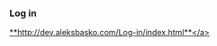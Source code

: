 <h3>Log in</h3>

<a href="http://dev.aleksbasko.com/Log-in/index.html">**http://dev.aleksbasko.com/Log-in/index.html**</a>